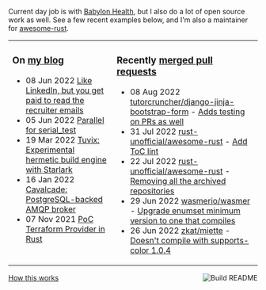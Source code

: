 Current day job is with [Babylon Health](https://github.com/babylonhealth), but I also do a lot of open source work as well. See a few recent examples below, and I'm also a maintainer for [awesome-rust](https://github.com/rust-unofficial/awesome-rust).

<table><tr><td valign="top">

### On [my blog](https://tevps.net/blog)
<!-- blog starts -->
* 08 Jun 2022 [Like LinkedIn, but you get paid to read the recruiter emails](https://tevps.net/blog/2022/06/08/linkedin-with-payment)
* 05 Jun 2022 [Parallel for serial_test](https://tevps.net/blog/2022/06/05/parallel-serial-test)
* 19 Mar 2022 [Tuvix: Experimental hermetic build engine with Starlark](https://tevps.net/blog/2022/03/19/tuvix)
* 16 Jan 2022 [Cavalcade: PostgreSQL-backed AMQP broker](https://tevps.net/blog/2022/01/16/cavalcade-amqp-broker)
* 07 Nov 2021 [PoC Terraform Provider in Rust](https://tevps.net/blog/2021/11/07/poc-terraform-provider-rust)
<!-- blog ends -->

</td><td valign="top">

### Recently [merged pull requests](https://github.com/search?o=desc&q=is%3Apr+author%3Apalfrey+-user%3Apalfrey+is%3Amerged+is%3Apublic&s=created&type=Issues)

<!-- prs starts -->
* 08 Aug 2022 [tutorcruncher/django-jinja-bootstrap-form](https://github.com/tutorcruncher/django-jinja-bootstrap-form) - [Adds testing on PRs as well](https://github.com/tutorcruncher/django-jinja-bootstrap-form/pull/10)
* 31 Jul 2022 [rust-unofficial/awesome-rust](https://github.com/rust-unofficial/awesome-rust) - [Add ToC lint](https://github.com/rust-unofficial/awesome-rust/pull/1327)
* 22 Jul 2022 [rust-unofficial/awesome-rust](https://github.com/rust-unofficial/awesome-rust) - [Removing all the archived repositories](https://github.com/rust-unofficial/awesome-rust/pull/1320)
* 29 Jun 2022 [wasmerio/wasmer](https://github.com/wasmerio/wasmer) - [Upgrade enumset minimum version to one that compiles](https://github.com/wasmerio/wasmer/pull/2976)
* 26 Jun 2022 [zkat/miette](https://github.com/zkat/miette) - [Doesn't compile with supports-color 1.0.4](https://github.com/zkat/miette/pull/182)
<!-- prs ends -->

</td></tr></table>

<a href="https://github.com/palfrey/palfrey/actions"><img src="https://github.com/palfrey/palfrey/workflows/Build%20README/badge.svg?branch=main" align="right" alt="Build README"></a> <a href="https://tevps.net/blog/2020/7/11/customising-github-profile-pages/">How this works</a>
